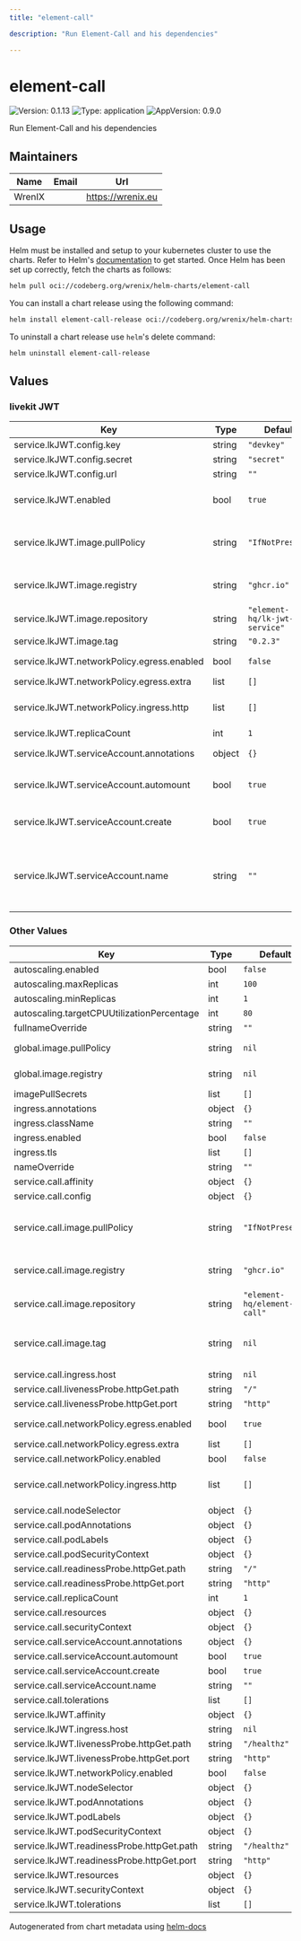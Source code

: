 ```yaml
---
title: "element-call"

description: "Run Element-Call and his dependencies"

---
```


# element-call

![Version: 0.1.13](https://img.shields.io/badge/Version-0.1.13-informational?style=flat-square) ![Type: application](https://img.shields.io/badge/Type-application-informational?style=flat-square) ![AppVersion: 0.9.0](https://img.shields.io/badge/AppVersion-0.9.0-informational?style=flat-square)

Run Element-Call and his dependencies

## Maintainers

| Name | Email | Url |
| ---- | ------ | --- |
| WrenIX |  | <https://wrenix.eu> |

## Usage

Helm must be installed and setup to your kubernetes cluster to use the charts.
Refer to Helm's [documentation](https://helm.sh/docs) to get started.
Once Helm has been set up correctly, fetch the charts as follows:

```bash
helm pull oci://codeberg.org/wrenix/helm-charts/element-call
```

You can install a chart release using the following command:

```bash
helm install element-call-release oci://codeberg.org/wrenix/helm-charts/element-call --values values.yaml
```

To uninstall a chart release use `helm`'s delete command:

```bash
helm uninstall element-call-release
```

## Values

### livekit JWT

| Key | Type | Default | Description |
|-----|------|---------|-------------|
| service.lkJWT.config.key | string | `"devkey"` | key to livekit |
| service.lkJWT.config.secret | string | `"secret"` | secret to livekit |
| service.lkJWT.config.url | string | `""` | url to livekit |
| service.lkJWT.enabled | bool | `true` | enable to deploy livekit jwt service for element-call |
| service.lkJWT.image.pullPolicy | string | `"IfNotPresent"` | This sets the pull policy for images. (could be overwritten by global.image.pullPolicy) |
| service.lkJWT.image.registry | string | `"ghcr.io"` | image registry (could be overwritten by global.image.registry) |
| service.lkJWT.image.repository | string | `"element-hq/lk-jwt-service"` | image repository |
| service.lkJWT.image.tag | string | `"0.2.3"` | image tag |
| service.lkJWT.networkPolicy.egress.enabled | bool | `false` | activate egress no networkpolicy |
| service.lkJWT.networkPolicy.egress.extra | list | `[]` | egress rules |
| service.lkJWT.networkPolicy.ingress.http | list | `[]` | ingress for http port (e.g. ingress-controller) |
| service.lkJWT.replicaCount | int | `1` | replicas |
| service.lkJWT.serviceAccount.annotations | object | `{}` | Annotations to add to the service account |
| service.lkJWT.serviceAccount.automount | bool | `true` | Automatically mount a ServiceAccount's API credentials? |
| service.lkJWT.serviceAccount.create | bool | `true` | Specifies whether a service account should be created |
| service.lkJWT.serviceAccount.name | string | `""` | The name of the service account to use. If not set and create is true, a name is generated using the fullname template |

### Other Values

| Key | Type | Default | Description |
|-----|------|---------|-------------|
| autoscaling.enabled | bool | `false` |  |
| autoscaling.maxReplicas | int | `100` |  |
| autoscaling.minReplicas | int | `1` |  |
| autoscaling.targetCPUUtilizationPercentage | int | `80` |  |
| fullnameOverride | string | `""` |  |
| global.image.pullPolicy | string | `nil` | if set it will overwrite all pullPolicy |
| global.image.registry | string | `nil` | if set it will overwrite all registry entries |
| imagePullSecrets | list | `[]` |  |
| ingress.annotations | object | `{}` |  |
| ingress.className | string | `""` |  |
| ingress.enabled | bool | `false` |  |
| ingress.tls | list | `[]` |  |
| nameOverride | string | `""` |  |
| service.call.affinity | object | `{}` |  |
| service.call.config | object | `{}` |  |
| service.call.image.pullPolicy | string | `"IfNotPresent"` | This sets the pull policy for images. (could be overwritten by global.image.pullPolicy) |
| service.call.image.registry | string | `"ghcr.io"` | image registry (could be overwritten by global.image.registry) |
| service.call.image.repository | string | `"element-hq/element-call"` | image repository |
| service.call.image.tag | string | `nil` | image tag - Overrides the image tag whose default is the chart appVersion |
| service.call.ingress.host | string | `nil` |  |
| service.call.livenessProbe.httpGet.path | string | `"/"` |  |
| service.call.livenessProbe.httpGet.port | string | `"http"` |  |
| service.call.networkPolicy.egress.enabled | bool | `true` | activate egress no networkpolicy |
| service.call.networkPolicy.egress.extra | list | `[]` | egress rules |
| service.call.networkPolicy.enabled | bool | `false` |  |
| service.call.networkPolicy.ingress.http | list | `[]` | ingress for http port (e.g. ingress-controller) |
| service.call.nodeSelector | object | `{}` |  |
| service.call.podAnnotations | object | `{}` |  |
| service.call.podLabels | object | `{}` |  |
| service.call.podSecurityContext | object | `{}` |  |
| service.call.readinessProbe.httpGet.path | string | `"/"` |  |
| service.call.readinessProbe.httpGet.port | string | `"http"` |  |
| service.call.replicaCount | int | `1` | replicas |
| service.call.resources | object | `{}` |  |
| service.call.securityContext | object | `{}` |  |
| service.call.serviceAccount.annotations | object | `{}` |  |
| service.call.serviceAccount.automount | bool | `true` |  |
| service.call.serviceAccount.create | bool | `true` |  |
| service.call.serviceAccount.name | string | `""` |  |
| service.call.tolerations | list | `[]` |  |
| service.lkJWT.affinity | object | `{}` |  |
| service.lkJWT.ingress.host | string | `nil` |  |
| service.lkJWT.livenessProbe.httpGet.path | string | `"/healthz"` |  |
| service.lkJWT.livenessProbe.httpGet.port | string | `"http"` |  |
| service.lkJWT.networkPolicy.enabled | bool | `false` |  |
| service.lkJWT.nodeSelector | object | `{}` |  |
| service.lkJWT.podAnnotations | object | `{}` |  |
| service.lkJWT.podLabels | object | `{}` |  |
| service.lkJWT.podSecurityContext | object | `{}` |  |
| service.lkJWT.readinessProbe.httpGet.path | string | `"/healthz"` |  |
| service.lkJWT.readinessProbe.httpGet.port | string | `"http"` |  |
| service.lkJWT.resources | object | `{}` |  |
| service.lkJWT.securityContext | object | `{}` |  |
| service.lkJWT.tolerations | list | `[]` |  |

Autogenerated from chart metadata using [helm-docs](https://github.com/norwoodj/helm-docs)

